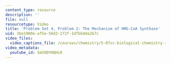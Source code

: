 ```yaml
---
content_type: resource
description: ''
file: null
resourcetype: Video
title: 'Problem Set 4, Problem 2: The Mechanism of HMG-CoA Synthase'
uid: 3be1900e-af5e-56d3-272f-1dfbb4da2b7c
video_files:
  video_captions_file: /courses/chemistry/5-07sc-biological-chemistry-i-fall-2013/resource-index/problem-set-4-problem-2-the-mechanism-of-hmg-coa-synthase/XmS9DYHQHi0.vtt
video_metadata:
  youtube_id: XmS9DYHQHi0
---
```

